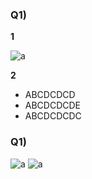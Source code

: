 ### **Q1)** 

**1**

![a](nfa-epsilon-q1-1.jpg)

**2**

* ABCDCDCD
* ABCDCDCDE
* ABCDCDCDC

### **Q1)** 

![a](q2-1.jpg)
![a](q2-2.jpg)
